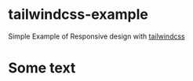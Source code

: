# tailwindcss-example

Simple Example of Responsive design with [tailwindcss](https://www.tailwindcss.com)

# Some text
